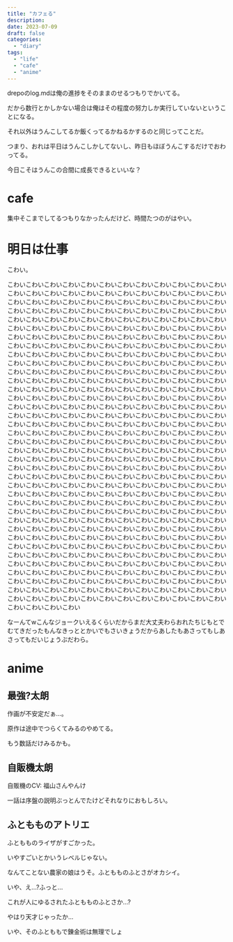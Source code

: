 ```yaml
---
title: "カフェる"
description:
date: 2023-07-09
draft: false
categories:
  - "diary"
tags:
  - "life"
  - "cafe"
  - "anime"
---
```


drepoのlog.mdは俺の進捗をそのままのせるつもりでかいてる。

だから数行とかしかない場合は俺はその程度の努力しか実行していないということになる。

それ以外はうんこしてるか飯くってるかねるかするのと同じってことだ。

つまり、おれは平日はうんこしかしてないし、昨日もほぼうんこするだけでおわってる。

今日こそはうんこの合間に成長できるといいな？

# cafe

集中そこまでしてるつもりなかったんだけど、時間たつのがはやい。

# 明日は仕事

こわい。

こわいこわいこわいこわいこわいこわいこわいこわいこわいこわいこわいこわいこわいこわいこわいこわいこわいこわいこわいこわいこわいこわいこわいこわいこわいこわいこわいこわいこわいこわいこわいこわいこわいこわいこわいこわいこわいこわいこわいこわいこわいこわいこわいこわいこわいこわいこわいこわいこわいこわいこわいこわいこわいこわいこわいこわいこわいこわいこわいこわいこわいこわいこわいこわいこわいこわいこわいこわいこわいこわいこわいこわいこわいこわいこわいこわいこわいこわいこわいこわいこわいこわいこわいこわいこわいこわいこわいこわいこわいこわいこわいこわいこわいこわいこわいこわいこわいこわいこわいこわいこわいこわいこわいこわいこわいこわいこわいこわいこわいこわいこわいこわいこわいこわいこわいこわいこわいこわいこわいこわいこわいこわいこわいこわいこわいこわいこわいこわいこわいこわいこわいこわいこわいこわいこわいこわいこわいこわいこわいこわいこわいこわいこわいこわいこわいこわいこわいこわいこわいこわいこわいこわいこわいこわいこわいこわいこわいこわいこわいこわいこわいこわいこわいこわいこわいこわいこわいこわいこわいこわいこわいこわいこわいこわいこわいこわいこわいこわいこわいこわいこわいこわいこわいこわいこわいこわいこわいこわいこわいこわいこわいこわいこわいこわいこわいこわいこわいこわいこわいこわいこわいこわいこわいこわいこわいこわいこわいこわいこわいこわいこわいこわいこわいこわいこわいこわいこわいこわいこわいこわいこわいこわいこわいこわいこわいこわいこわいこわいこわいこわいこわいこわいこわいこわいこわいこわいこわいこわいこわいこわいこわいこわいこわいこわいこわいこわいこわいこわいこわいこわいこわいこわいこわいこわいこわいこわいこわいこわいこわいこわいこわいこわいこわいこわいこわいこわいこわいこわいこわいこわいこわいこわいこわいこわいこわいこわいこわいこわいこわいこわいこわいこわいこわいこわいこわいこわいこわいこわいこわいこわいこわいこわいこわいこわいこわいこわいこわいこわいこわいこわいこわいこわいこわいこわいこわいこわいこわいこわいこわいこわいこわいこわいこわいこわいこわいこわいこわいこわいこわいこわいこわいこわいこわいこわいこわいこわいこわいこわいこわいこわいこわいこわいこわいこわいこわいこわいこわいこわいこわいこわいこわいこわいこわいこわいこわいこわいこわいこわいこわいこわいこわいこわいこわいこわいこわいこわいこわいこわいこわいこわいこわいこわいこわいこわいこわいこわいこわいこわいこわいこわいこわいこわいこわいこわいこわいこわいこわいこわいこわいこわいこわいこわいこわいこわいこわいこわいこわいこわいこわいこわいこわいこわいこわいこわいこわいこわいこわいこわいこわいこわいこわいこわいこわいこわいこわいこわいこわいこわいこわいこわいこわいこわいこわいこわいこわいこわいこわいこわいこわいこわいこわいこわいこわいこわいこわいこわいこわいこわいこわいこわいこわいこわいこわいこわいこわいこわいこわいこわいこわいこわいこわいこわいこわいこわいこわいこわいこわいこわい

なーんてwこんなジョークいえるくらいだからまだ大丈夫わらおれたちじもとでむてきだったもんなきっととかいでもさいきょうだからあしたもあさってもしあさってもだいじょうぶだわら。

# anime

## 最強?太朗

作画が不安定だぁ...。

原作は途中でつらくてみるのやめてる。

もう数話だけみるかも。

## 自販機太朗

自販機のCV: 福山さんやんけ

一話は序盤の説明ぶっとんでたけどそれなりにおもしろい。

## ふともものアトリエ

ふともものライザがすごかった。

いやすごいとかいうレベルじゃない。

なんてことない農家の娘はうそ。ふともものふとさがオカシイ。

いや、え...?ふっと...

これが人にゆるされたふともものふとさか...?

やはり天才じゃったか...

いや、そのふとももで錬金術は無理でしょ
